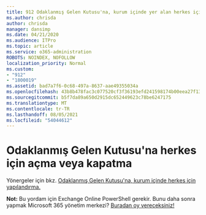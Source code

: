 ```yaml
---
title: 912 Odaklanmış Gelen Kutusu'na, kurum içinde yer alan herkes için yapılandırma
ms.author: chrisda
author: chrisda
manager: dansimp
ms.date: 04/21/2020
ms.audience: ITPro
ms.topic: article
ms.service: o365-administration
ROBOTS: NOINDEX, NOFOLLOW
localization_priority: Normal
ms.custom:
- "912"
- "1800019"
ms.assetid: bad7a7f6-0c68-497a-8637-aae49355034a
ms.openlocfilehash: 43b8b478fac3c077520cf3f36193efd241598174b00eea27f13861de1a140954
ms.sourcegitcommit: b5f7da89a650d2915dc652449623c78be6247175
ms.translationtype: MT
ms.contentlocale: tr-TR
ms.lasthandoff: 08/05/2021
ms.locfileid: "54044612"
---
```

# <a name="turn-focused-inbox-on-or-off-for-everyone"></a>Odaklanmış Gelen Kutusu'na herkes için açma veya kapatma

Yönergeler için bkz. [Odaklanmış Gelen Kutusu'na, kurum içinde herkes için yapılandırma.](https://docs.microsoft.com/microsoft-365/admin/setup/configure-focused-inbox)

**Not:** Bu yordam için Exchange Online PowerShell gerekir. Bunu daha sonra yapmak Microsoft 365 yönetim merkezi? [Buradan oy vereceksiniz!](https://go.microsoft.com/fwlink/p/?linkid=862489)
